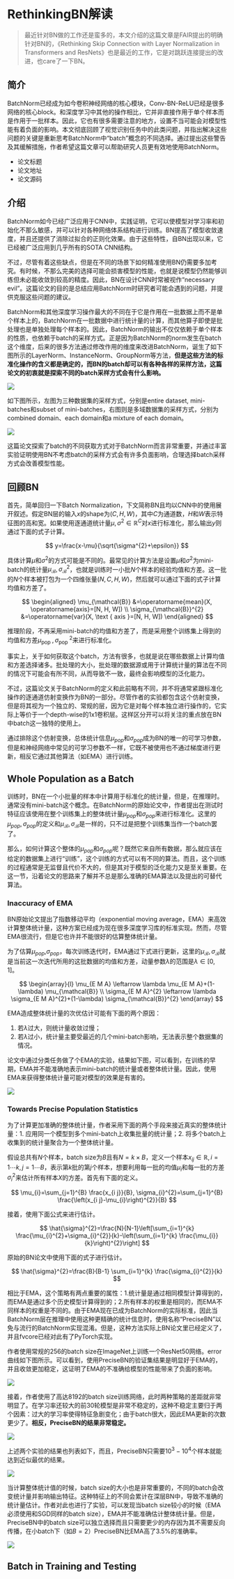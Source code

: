 # RethinkingBN解读

> 最近针对BN做的工作还是蛮多的，本文介绍的这篇文章是FAIR提出的明确针对BN的，《Rethinking Skip Connection with Layer Normalization in Transformers and ResNets》也是最近的工作，它是对跳跃连接提出的改进，也care了一下BN。

## 简介

BatchNorm已经成为如今卷积神经网络的核心模块，Conv-BN-ReLU已经是很多网络的核心block。和深度学习中其他的操作相比，它并非直接作用于单个样本而是作用于一批样本。因此，它也有很多需要注意的地方，设置不当可能会对模型性能有着负面的影响。本文彻底回顾了视觉识别任务中的此类问题，并指出解决这些问题的关键是重新思考BatchNorm中“batch”概念的不同选择。通过提出这些警告及其缓解措施，作者希望这篇文章可以帮助研究人员更有效地使用BatchNorm。

- 论文标题
- 论文地址
- 论文源码

## 介绍

BatchNorm如今已经广泛应用于CNN中，实践证明，它可以使模型对学习率和初始化不那么敏感，并可以针对各种网络体系结构进行训练。BN提高了模型收敛速度，并且还提供了消除过拟合的正则化效果。由于这些特性，自BN出现以来，它已经被广泛应用到几乎所有的SOTA CNN结构。

不过，尽管有着这些缺点，但是在不同的场景下如何精准使用BN仍需要多加考究。有时候，不那么完美的选择可能会损害模型的性能，也就是说模型仍然能够训练但未必能收敛到较高的精度。因此，BN在设计CNN时常被视作“necessary evil”。这篇论文的目的是总结应用BatchNorm时研究者可能会遇到的问题，并提供克服这些问题的建议。

BatchNorm和其他深度学习操作最大的不同在于它是作用在一批数据上而不是单个样本上的，BatchNorm在一批数据中进行统计量的计算，而其他算子即使是批处理也是单独处理每个样本的。因此，BatchNorm的输出不仅仅依赖于单个样本的性质，也依赖于batch的采样方式。正是因为BatchNorm的norm发生在batch这个维度，后来的很多方法通过修改作用的维度来改进BatchNorm，诞生了如下图所示的LayerNorm、InstanceNorm、GroupNorm等方法，**但是这些方法的标准化操作的含义都是确定的，而BN的batch却可以有各种各样的采样方法，这篇论文的初衷就是探索不同的batch采样方式会有什么影响。**

![](./assets/norms.png)

如下图所示，左图为三种数据集的采样方式，分别是entire dataset, mini-batches和subset of mini-batches，右图则是多域数据集的采样方式，分别为combined domain、each domain和a mixture of each domain。

![](./assets/batch_methods.png)

这篇论文探索了batch的不同获取方式对于BatchNorm而言非常重要，并通过丰富实验证明使用BN不考虑batch的采样方式会有许多负面影响，合理选择batch采样方式会改善模型性能。

## 回顾BN

首先，简单回归一下Batch Normalization，下文简称BN且均以CNN中的使用展开叙述。假定BN层的输入$x$的shape为$(C,H,W)$，其中$C$为通道数，$H$和$W$表示特征图的高和宽。如果使用逐通道统计量$\mu, \sigma^{2} \in \mathbb{R}^{C}$对$x$进行标准化，那么输出$y$则通过下面的式子计算。

$$
y=\frac{x-\mu}{\sqrt{\sigma^{2}+\epsilon}}
$$

具体计算$\mu$和$\sigma^2$的方式可能是不同的。最常见的计算方法是设置$\mu$和$\sigma^2$为mini-batch的统计量$\mu_{\mathcal{B}}, \sigma_{\mathcal{B}}^{2}$，也就是训练时一小批$N$个样本的经验均值和方差。这一批的$N$个样本被打包为一个四维张量$(N, C, H, W)$，然后就可以通过下面的式子计算均值和方差了。

$$
\begin{aligned}
\mu_{\mathcal{B}} &=\operatorname{mean}(X, \operatorname{axis}=[N, H, W]) \\
\sigma_{\mathcal{B}}^{2} &=\operatorname{var}(X, \text { axis }=[N, H, W])
\end{aligned}
$$

推理阶段，不再采用mini-batch的均值和方差了，而是采用整个训练集上得到的均值和方差$\mu_{\text {pop }}, \sigma_{\text {pop }}^{2}$来进行标准化。

事实上，关于如何获取这个batch，方法有很多，也就是说在哪些数据上计算均值和方差选择诸多。批处理的大小，批处理的数据源或用于计算统计量的算法在不同的情况下可能会有所不同，从而导致不一致，最终会影响模型的泛化能力。

不过，这篇论文关于BatchNorm的定义和此前略有不同，并不将通常紧跟标准化操作的逐通道仿射变换作为BN的一部分。尽管作者的实验都包含这个仿射变换，但是将其视为一个独立的、常规的层，因为它是对每个样本独立进行操作的，它实际上等价于一个depth-wise的1x1卷积层。这样区分开可以将关注的重点放在BN中batch这一独特的使用上。

通过排除这个仿射变换，总体统计信息$\mu_{pop}$和$\sigma_{pop}$成为BN的唯一的可学习参数，但是和神经网络中常见的可学习参数不一样，它既不被使用也不通过梯度进行更新，相反它通过其他算法（如EMA）进行训练。

## Whole Population as a Batch

训练时，BN在一个小批量的样本中计算用于标准化的统计量，但是，在推理时。通常没有mini-batch这个概念。在BatchNorm的原始论文中，作者提出在测试时特征应该使用在整个训练集上的整体统计量$\mu_{pop}$和$\sigma_{pop}$来进行标准化。这里的$\mu_{pop}, \sigma_{pop}$的定义和$\mu_{\mathcal{B}}, \sigma_{\mathcal{B}}$是一样的，只不过是把整个训练集当作一个batch罢了。

那么，如何计算这个整体的$\mu_{pop}$和$\sigma_{pop}$呢？既然它来自所有数据，那么就应该在给定的数据集上进行“训练”，这个训练的方式可以有不同的算法。而且，这个训练的过程通常是无监督且代价不大的，但是其对于模型的泛化能力又是至关重要。在这一节，沿着论文的思路来了解并不总是那么准确的EMA算法以及提出的可替代算法。

### Inaccuracy of EMA

BN原始论文提出了指数移动平均（exponential moving average，EMA）来高效计算整体统计量，这种方案已经成为现在很多深度学习库的标准实现。然而，尽管EMA很流行，但是它也许并不能很好的估算整体统计量。

为了估算$\mu_{pop}$,$\sigma_{pop}$，每次训练迭代时，EMA通过下式进行更新，这里的$\mu_{\mathcal{B}}, \sigma_{\mathcal{B}}$就是当前这一次迭代所用的这批数据的均值和方差，动量参数$\lambda$的范围是$\lambda \in[0,1]$。

$$
\begin{array}{l}
\mu_{E M A} \leftarrow \lambda \mu_{E M A}+(1-\lambda) \mu_{\mathcal{B}} \\
\sigma_{E M A}^{2} \leftarrow \lambda \sigma_{E M A}^{2}+(1-\lambda) \sigma_{\mathcal{B}}^{2}
\end{array}
$$

EMA造成整体统计量的次优估计可能有下面的两个原因：
1. 若$\lambda$过大，则统计量收敛过慢；
2. 若$\lambda$过小，统计量主要受最近的几个mini-batch影响，无法表示整个数据集的情况。

论文中通过分类任务做了个EMA的实验，结果如下图，可以看到，在训练的早期，EMA并不能准确地表示mini-batch的统计量或者整体统计量。因此，使用EMA来获得整体统计量可能对模型的效果是有害的。

![](./assets/inaccuracy.png)

### Towards Precise Population Statistics

为了计算更加准确的整体统计量，作者采用下面的两个手段来接近真实的整体统计量：1. 应用同一个模型到多个mini-batch上收集批量的统计量；2. 将多个batch上收集到的统计量聚合为一个整体统计量。

假设总共有$N$个样本，batch size为$B$且有$N=k \times B$，定义一个样本$x_{i j} \in \mathbb{R}, i=1 \cdots k, j= 1 \cdots B$，表示第$k$批的第$j$个样本，想要利用每一批的均值$\mu_i$和每一批的方差$\sigma_i^2$来估计所有样本$X$的方差。首先有下面的定义。

$$
\mu_{i}=\sum_{j=1}^{B} \frac{x_{i j}}{B}, \sigma_{i}^{2}=\sum_{j=1}^{B} \frac{\left(x_{i j}-\mu_{i}\right)^{2}}{B}
$$

接着，使用下面公式来进行估计。

$$
\hat{\sigma}^{2}=\frac{N}{N-1}\left[\sum_{i=1}^{k} \frac{\mu_{i}^{2}+\sigma_{i}^{2}}{k}-\left(\sum_{i=1}^{k} \frac{\mu_{i}}{k}\right)^{2}\right]
$$

原始的BN论文中使用下面的式子进行估计。

$$
\hat{\sigma}^{2}=\frac{B}{B-1} \sum_{i=1}^{k} \frac{\sigma_{i}^{2}}{k}
$$

相比于EMA，这个策略有两点重要的属性：1.统计量是通过相同模型计算得到的，而EMA是通过多个历史模型计算得到的；2.所有样本的权重是相同的，而EMA不同样本的权重是不同的。由于EMA现在已成为BatchNorm的实际标准，因此当BatchNorm层在推理中使用这种更精确的统计信息时，使用名称“PreciseBN”以免与流行的BatchNorm实现混淆。但是，这种方法实际上BN论文里已经定义了，并且fvcore已经对此有了PyTorch实现。

作者使用常规的256的batch size在ImageNet上训练一个ResNet50网络。error曲线如下图所示。可以看到，使用PreciseBN的验证集结果是明显好于EMA的，并且收敛更加稳定，这证明了EMA的不准确给模型的性能带来了负面的影响。

![](./assets/ema_pbn_error.png)

接着，作者使用了高达8192的batch size训练网络，此时两种策略的差距就非常明显了。在学习率还较大的前30轮模型是非常不稳定的，这种不稳定主要归于两个因素：过大的学习率使得特征急剧变化；由于batch很大，因此EMA更新的次数更少了。**相反，PreciseBN的结果非常稳定。**

![](./assets/ema_pbn_error2.png)

上述两个实验的结果也列表如下，而且，PreciseBN只需要$10^3-10^4$个样本就能达到近似最优的结果。

![](./assets/exp1.png)

当计算整体统计值的时候，batch size的大小也是非常重要的，不同的batch会改变统计量并影响输出特征。这种特征上的不同会累计在深层BN中，导致不准确的统计量估计。作者对此也进行了实验，可以发现当batch size较小的时候（EMA必须使用和SGD同样的batch size），EMA并不能准确估计整体统计量。但是，PreciseBN中的batch size可以独立选择而且只需要更少的内存因为其不需要反向传播，在小batch下（如$B=2$）PreciseBN比EMA高了$3.5\%$的准确率。

![](./assets/exp2.png)

## Batch in Training and Testing

